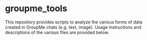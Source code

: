 # groupme_tools

This repository provides scripts to analyze the various forms of data created in GroupMe chats (e.g. text, image). Usage instructions and descriptions of the various files are provided below.


